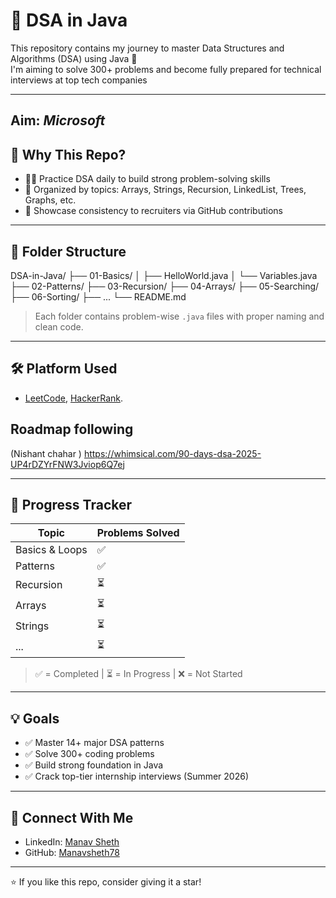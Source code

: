 # 🧠 DSA in Java

This repository contains my journey to master Data Structures and Algorithms (DSA) using Java 🚀  
I'm aiming to solve 300+ problems and become fully prepared for technical interviews at top tech companies

---

## Aim: *Microsoft*

## 📌 Why This Repo?

- 👨‍💻 Practice DSA daily to build strong problem-solving skills
- 🧰 Organized by topics: Arrays, Strings, Recursion, LinkedList, Trees, Graphs, etc.
- 💼 Showcase consistency to recruiters via GitHub contributions

---

## 🧱 Folder Structure

 DSA-in-Java/
├── 01-Basics/
│ ├── HelloWorld.java
│ └── Variables.java
├── 02-Patterns/
├── 03-Recursion/
├── 04-Arrays/
├── 05-Searching/
├── 06-Sorting/
├── ...
└── README.md

> Each folder contains problem-wise `.java` files with proper naming and clean code.

---

## 🛠️ Platform  Used
- [LeetCode](https://leetcode.com/), [HackerRank](https://www.hackerrank.com/).

## Roadmap following 
(Nishant chahar ) https://whimsical.com/90-days-dsa-2025-UP4rDZYrFNW3Jviop6Q7ej

---

## 📅 Progress Tracker

| Topic           | Problems Solved |
|----------------|-----------------|
| Basics & Loops | ✅              |
| Patterns        | ✅              |
| Recursion       | ⏳              |
| Arrays          | ⏳              |
| Strings         | ⏳              |
| ...             | ⏳              |

> ✅ = Completed | ⏳ = In Progress | ❌ = Not Started

---

## 💡 Goals

- ✅ Master 14+ major DSA patterns
- ✅ Solve 300+ coding problems
- ✅ Build strong foundation in Java
- ✅ Crack top-tier internship interviews (Summer 2026)

---

## 🤝 Connect With Me

- LinkedIn: [Manav Sheth](https://www.linkedin.com/in/sheth-manav/)
- GitHub: [Manavsheth78](https://github.com/Manavsheth78)

---

⭐ If you like this repo, consider giving it a star!
